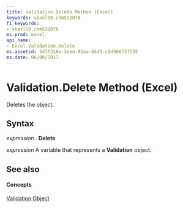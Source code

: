 ```yaml
---
title: Validation.Delete Method (Excel)
keywords: vbaxl10.chm532078
f1_keywords:
- vbaxl10.chm532078
ms.prod: excel
api_name:
- Excel.Validation.Delete
ms.assetid: 547f318e-3eed-85aa-8445-c5d56673ff25
ms.date: 06/08/2017
---
```



# Validation.Delete Method (Excel)

Deletes the object.


## Syntax

 _expression_ . **Delete**

 _expression_ A variable that represents a **Validation** object.


## See also


#### Concepts


[Validation Object](Excel.Validation.md)

